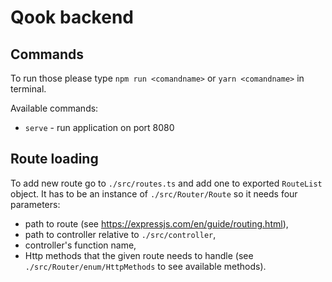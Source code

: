 # Qook backend

## Commands

To run those please type `npm run <comandname>` or `yarn <comandname>` in terminal.

Available commands:

- `serve` - run application on port 8080

## Route loading

To add new route go to `./src/routes.ts` and add one to exported `RouteList` object.
It has to be an instance of `./src/Router/Route` so it needs four parameters:

- path to route (see <https://expressjs.com/en/guide/routing.html>),
- path to controller relative to `./src/controller`,
- controller's function name,
- Http methods that the given route needs to handle (see `./src/Router/enum/HttpMethods` to see available methods).
